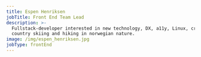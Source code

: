 ```yaml
---
title: Espen Henriksen
jobTitle: Front End Team Lead
description: >-
  Fullstack-developer interested in new technology, DX, a11y, Linux, cross
  country skiing and hiking in norwegian nature.
image: /img/espen_henriksen.jpg
jobType: frontEnd
---
```


